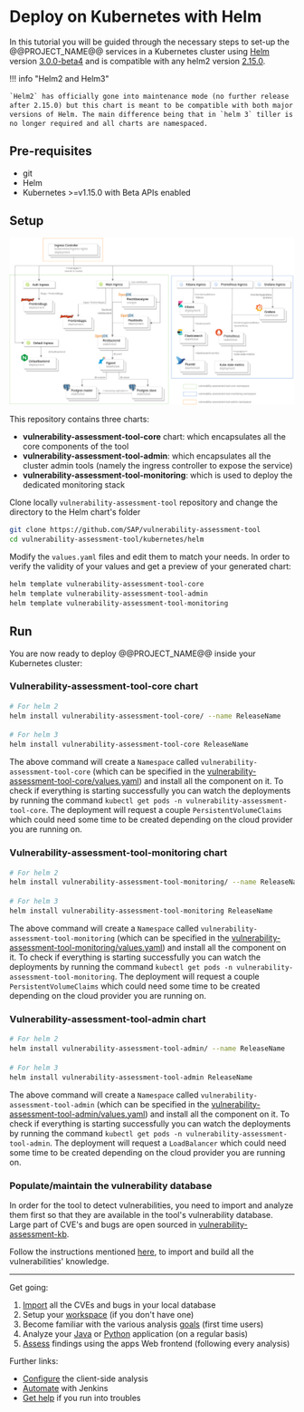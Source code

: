 # Deploy on Kubernetes with Helm

In this tutorial you will be guided through the necessary steps to set-up the @@PROJECT_NAME@@ services in a Kubernetes cluster using [Helm](https://helm.sh/) version [3.0.0-beta4](https://github.com/helm/helm/releases/tag/v3.0.0-beta.4) and is compatible with any helm2 version [2.15.0](https://github.com/helm/helm/releases/tag/v2.15.0).

!!! info "Helm2 and Helm3"

    `Helm2` has officially gone into maintenance mode (no further release after 2.15.0) but this chart is meant to be compatible with both major versions of Helm. The main difference being that in `helm 3` tiller is no longer required and all charts are namespaced.


## Pre-requisites

-   git
-   Helm
-   Kubernetes >=v1.15.0 with Beta APIs enabled

## Setup

![helm-chart](../../images/overall_architecture.png)

This repository contains three charts:  

-   **vulnerability-assessment-tool-core** chart: which encapsulates all the core components of the tool  
-   **vulnerability-assessment-tool-admin**: which encapsulates all the cluster admin tools (namely the ingress controller to expose the service)  
-   **vulnerability-assessment-tool-monitoring**: which is used to deploy the dedicated monitoring stack  

Clone locally `vulnerability-assessment-tool` repository and change the directory to the Helm chart's folder

```sh
git clone https://github.com/SAP/vulnerability-assessment-tool
cd vulnerability-assessment-tool/kubernetes/helm
```

Modify the `values.yaml` files and edit them to match your needs.
In order to verify the validity of your values and get a preview of your generated chart:

```sh
helm template vulnerability-assessment-tool-core
helm template vulnerability-assessment-tool-admin
helm template vulnerability-assessment-tool-monitoring
```

## Run

You are now ready to deploy @@PROJECT_NAME@@ inside your Kubernetes cluster:

### Vulnerability-assessment-tool-core chart

```sh
# For helm 2
helm install vulnerability-assessment-tool-core/ --name ReleaseName

# For helm 3
helm install vulnerability-assessment-tool-core ReleaseName
```

The above command will create a `Namespace` called `vulnerability-assessment-tool-core` (which can be specified in the [vulnerability-assessment-tool-core/values.yaml](https://github.com/SAP/vulnerability-assessment-tool/kubernetes/helm/vulnerability-assessment-tool-core/values.yaml)) and install all the component on it. To check if everything is starting successfully you can watch the deployments by running the command `kubectl get pods -n vulnerability-assessment-tool-core`. The deployment will request a couple `PersistentVolumeClaims` which could need some time to be created depending on the cloud provider you are running on.

### Vulnerability-assessment-tool-monitoring chart

```sh
# For helm 2
helm install vulnerability-assessment-tool-monitoring/ --name ReleaseName

# For helm 3
helm install vulnerability-assessment-tool-monitoring ReleaseName
```

The above command will create a `Namespace` called `vulnerability-assessment-tool-monitoring` (which can be specified in the [vulnerability-assessment-tool-monitoring/values.yaml](https://github.com/SAP/vulnerability-assessment-tool/kubernetes/helm/vulnerability-assessment-tool-monitoring/values.yaml)) and install all the component on it. To check if everything is starting successfully you can watch the deployments by running the command `kubectl get pods -n vulnerability-assessment-tool-monitoring`. The deployment will request a couple `PersistentVolumeClaims` which could need some time to be created depending on the cloud provider you are running on.


### Vulnerability-assessment-tool-admin chart

```sh
# For helm 2
helm install vulnerability-assessment-tool-admin/ --name ReleaseName

# For helm 3
helm install vulnerability-assessment-tool-admin ReleaseName
```

The above command will create a `Namespace` called `vulnerability-assessment-tool-admin` (which can be specified in the [vulnerability-assessment-tool-admin/values.yaml](https://github.com/SAP/vulnerability-assessment-tool/kubernetes/helm/vulnerability-assessment-tool-admin/values.yaml)) and install all the component on it. To check if everything is starting successfully you can watch the deployments by running the command `kubectl get pods -n vulnerability-assessment-tool-admin`. The deployment will request a `LoadBalancer` which could need some time to be created depending on the cloud provider you are running on.


### Populate/maintain the vulnerability database

In order for the tool to detect vulnerabilities, you need to import and analyze them first so that they are available in the tool's vulnerability database. Large part of CVE's and bugs are open sourced in [vulnerability-assessment-kb](https://github.com/SAP/vulnerability-assessment-kb).

Follow the instructions mentioned [here](../../../vuln_db/tutorials/vuln_db_tutorial/#batch-import-from-knowledge-base), to import and build all the vulnerabilities' knowledge.

---

Get going:

1. [Import](../../../vuln_db/tutorials/vuln_db_tutorial/) all the CVEs and bugs in your local database
2. Setup your [workspace](../../../user/manuals/setup/#workspace) (if you don't have one)
3. Become familiar with the various analysis [goals](../../../user/manuals/analysis/) (first time users)
4. Analyze your [Java](../../../user/tutorials/java_maven/) or [Python](../../../user/tutorials/python_cli/) application (on a regular basis)
5. [Assess](../../../user/manuals/assess_and_mitigate/) findings using the apps Web frontend (following every analysis)

Further links:

- [Configure](../../../user/tutorials/) the client-side analysis
- [Automate](../../../user/tutorials/jenkins_howto/) with Jenkins
- [Get help](../../../user/support/) if you run into troubles
